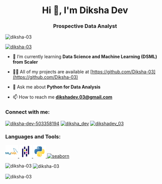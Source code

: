 <h1 align="center">Hi 👋, I'm Diksha Dev</h1>
<h3 align="center">Prospective Data Analyst</h3>

<p align="left"> <img src="https://komarev.com/ghpvc/?username=diksha-03&label=Profile%20views&color=0e75b6&style=flat" alt="diksha-03" /> </p>

<p align="left"> <a href="https://github.com/ryo-ma/github-profile-trophy"><img src="https://github-profile-trophy.vercel.app/?username=diksha-03" alt="diksha-03" /></a> </p>

- 🌱 I’m currently learning **Data Science and Machine Learning (DSML) from Scaler**

- 👨‍💻 All of my projects are available at [https://github.com/Diksha-03](https://github.com/Diksha-03)

- 💬 Ask me about **Python for Data Analysis**

- 📫 How to reach me **dikshadev.03@gmail.com**

<h3 align="left">Connect with me:</h3>
<p align="left">
<a href="https://linkedin.com/in/diksha-dev-503358194" target="blank"><img align="center" src="https://raw.githubusercontent.com/rahuldkjain/github-profile-readme-generator/master/src/images/icons/Social/linked-in-alt.svg" alt="diksha-dev-503358194" height="30" width="40" /></a>
<a href="https://instagram.com/diksha_dev" target="blank"><img align="center" src="https://raw.githubusercontent.com/rahuldkjain/github-profile-readme-generator/master/src/images/icons/Social/instagram.svg" alt="diksha_dev" height="30" width="40" /></a>
<a href="https://www.hackerrank.com/dikshadev_03" target="blank"><img align="center" src="https://raw.githubusercontent.com/rahuldkjain/github-profile-readme-generator/master/src/images/icons/Social/hackerrank.svg" alt="dikshadev_03" height="30" width="40" /></a>
</p>

<h3 align="left">Languages and Tools:</h3>
<p align="left"> <a href="https://www.mysql.com/" target="_blank" rel="noreferrer"> <img src="https://raw.githubusercontent.com/devicons/devicon/master/icons/mysql/mysql-original-wordmark.svg" alt="mysql" width="40" height="40"/> </a> <a href="https://pandas.pydata.org/" target="_blank" rel="noreferrer"> <img src="https://raw.githubusercontent.com/devicons/devicon/2ae2a900d2f041da66e950e4d48052658d850630/icons/pandas/pandas-original.svg" alt="pandas" width="40" height="40"/> </a> <a href="https://www.python.org" target="_blank" rel="noreferrer"> <img src="https://raw.githubusercontent.com/devicons/devicon/master/icons/python/python-original.svg" alt="python" width="40" height="40"/> </a> <a href="https://seaborn.pydata.org/" target="_blank" rel="noreferrer"> <img src="https://seaborn.pydata.org/_images/logo-mark-lightbg.svg" alt="seaborn" width="40" height="40"/> </a> </p>

<p><img align="left" src="https://github-readme-stats.vercel.app/api/top-langs?username=diksha-03&show_icons=true&locale=en&layout=compact" alt="diksha-03" /></p>

<p>&nbsp;<img align="center" src="https://github-readme-stats.vercel.app/api?username=diksha-03&show_icons=true&locale=en" alt="diksha-03" /></p>

<p><img align="center" src="https://github-readme-streak-stats.herokuapp.com/?user=diksha-03&" alt="diksha-03" /></p>

